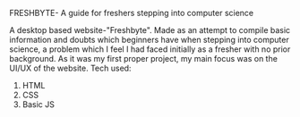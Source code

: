 FRESHBYTE- A guide for freshers stepping into computer science

A desktop based website-"Freshbyte". Made as an attempt to compile basic information and doubts which beginners have when stepping into computer science, a problem which I feel I had faced initially as a fresher with no prior background.
As it was my first proper project, my main focus was on the UI/UX of the website.
Tech used:
1. HTML
2. CSS
3. Basic JS
